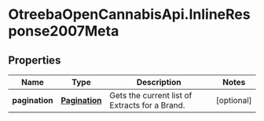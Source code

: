 # OtreebaOpenCannabisApi.InlineResponse2007Meta

## Properties
Name | Type | Description | Notes
------------ | ------------- | ------------- | -------------
**pagination** | [**Pagination**](Pagination.md) | Gets the current list of Extracts for a Brand. | [optional] 


